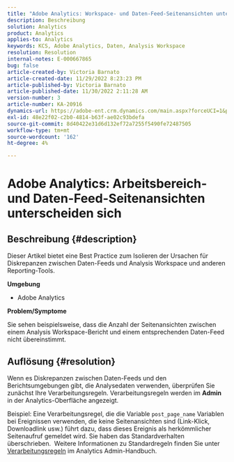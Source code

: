 ```yaml
---
title: "Adobe Analytics: Workspace- und Daten-Feed-Seitenansichten unterscheiden sich."
description: Beschreibung
solution: Analytics
product: Analytics
applies-to: Analytics
keywords: KCS, Adobe Analytics, Daten, Analysis Workspace
resolution: Resolution
internal-notes: E-000667865
bug: false
article-created-by: Victoria Barnato
article-created-date: 11/29/2022 8:23:23 PM
article-published-by: Victoria Barnato
article-published-date: 11/30/2022 2:11:28 AM
version-number: 3
article-number: KA-20916
dynamics-url: https://adobe-ent.crm.dynamics.com/main.aspx?forceUCI=1&pagetype=entityrecord&etn=knowledgearticle&id=ca851ba9-2370-ed11-9561-6045bd006a22
exl-id: 48e22f02-c2b0-4814-b63f-ae02c93bdefa
source-git-commit: 8d40422e31d6d132ef72a7255f5490fe72487505
workflow-type: tm+mt
source-wordcount: '162'
ht-degree: 4%

---
```


# Adobe Analytics: Arbeitsbereich- und Daten-Feed-Seitenansichten unterscheiden sich

## Beschreibung {#description}


Dieser Artikel bietet eine Best Practice zum Isolieren der Ursachen für Diskrepanzen zwischen Daten-Feeds und Analysis Workspace und anderen Reporting-Tools.

<b>Umgebung</b>

- Adobe Analytics


<b>Problem/Symptome</b>


Sie sehen beispielsweise, dass die Anzahl der Seitenansichten zwischen einem Analysis Workspace-Bericht und einem entsprechenden Daten-Feed nicht übereinstimmt.




## Auflösung {#resolution}


Wenn es Diskrepanzen zwischen Daten-Feeds und den Berichtsumgebungen gibt, die Analysedaten verwenden, überprüfen Sie zunächst Ihre Verarbeitungsregeln. Verarbeitungsregeln werden im <b>Admin</b> in der Analytics-Oberfläche angezeigt.

Beispiel: Eine Verarbeitungsregel, die die Variable `post_page_name` Variablen bei Ereignissen verwenden, die keine Seitenansichten sind (Link-Klick, Downloadlink usw.) führt dazu, dass dieses Ereignis als herkömmlicher Seitenaufruf gemeldet wird. Sie haben das Standardverhalten überschrieben.  Weitere Informationen zu Standardregeln finden Sie unter [Verarbeitungsregeln](https://experienceleague.adobe.com/docs/analytics/admin/admin-tools/processing-rules/processing-rules-configuration/processing-rules-about.html?lang=en) im Analytics Admin-Handbuch.
